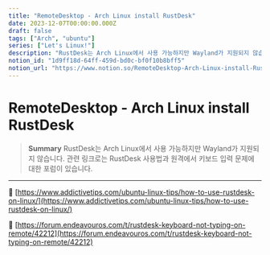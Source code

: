 ```yaml
---
title: "RemoteDesktop - Arch Linux install RustDesk"
date: 2023-12-07T00:00:00.000Z
draft: false
tags: ["Arch", "ubuntu"]
series: ["Let's Linux!"]
description: "RustDesk는 Arch Linux에서 사용 가능하지만 Wayland가 지원되지 않습니다. 관련 링크로는 RustDesk 사용법과 원격에서 키보드 입력 문제에 대한 포럼이 있습니다."
notion_id: "1d9ff18d-64ff-459d-bd0c-bf0f10b8bff5"
notion_url: "https://www.notion.so/RemoteDesktop-Arch-Linux-install-RustDesk-1d9ff18d64ff459dbd0cbf0f10b8bff5"
---
```


# RemoteDesktop - Arch Linux install RustDesk

> **Summary**
> RustDesk는 Arch Linux에서 사용 가능하지만 Wayland가 지원되지 않습니다. 관련 링크로는 RustDesk 사용법과 원격에서 키보드 입력 문제에 대한 포럼이 있습니다.

---

🔗 [https://www.addictivetips.com/ubuntu-linux-tips/how-to-use-rustdesk-on-linux/](https://www.addictivetips.com/ubuntu-linux-tips/how-to-use-rustdesk-on-linux/)

🔗 [https://forum.endeavouros.com/t/rustdesk-keyboard-not-typing-on-remote/42212](https://forum.endeavouros.com/t/rustdesk-keyboard-not-typing-on-remote/42212)


